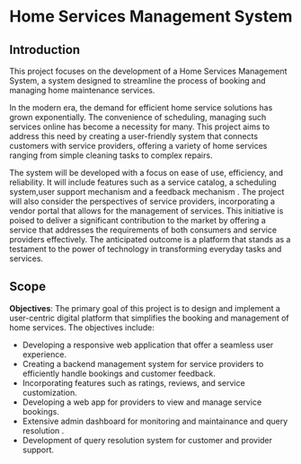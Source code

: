 # Home Services Management System
## Introduction
This project focuses on the development of a Home Services Management System, a system designed to streamline the process of booking and managing home maintenance services.

In the modern era, the demand for efficient home service solutions has grown exponentially. The convenience of scheduling, managing such services online has become a necessity for many. 
This project aims to address this need by creating a user-friendly system that connects customers with service providers, offering a variety of home services ranging from simple cleaning tasks to complex repairs.

The system will be developed with a focus on ease of use, efficiency, and reliability. It will include features such as a  service catalog, a scheduling system,user support mechanism and a feedback mechanism . The project will also consider the perspectives of service providers, incorporating a vendor portal that allows for the management of services.
This initiative is poised to deliver a significant contribution to the market by offering a service that addresses the requirements of both consumers and service providers effectively. The anticipated outcome is a platform that stands as a testament to the power of technology in transforming everyday tasks and services.

## Scope 
**Objectives**: The primary goal of this project is to design and implement a user-centric digital platform that simplifies the booking and management of home services. The objectives include:

- Developing a responsive web application that offer a seamless user experience.
- Creating a backend management system for service providers to efficiently handle bookings and customer feedback.
- Incorporating features such as ratings, reviews, and service customization.
- Developing a web app for providers to view and manage service bookings.
- Extensive admin dashboard for monitoring and maintainance and query resolution .
- Development of query resolution system for customer and provider support.
  
